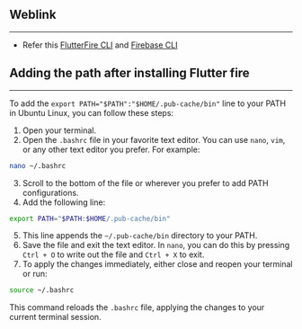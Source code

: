 
## Weblink
___
* Refer this [FlutterFire CLI](https://firebase.flutter.dev/docs/overview/) and [Firebase CLI](https://firebase.google.com/docs/cli#mac-linux-auto-script) 

## Adding the path after installing Flutter fire
___
To add the `export PATH="$PATH":"$HOME/.pub-cache/bin"` line to your PATH in Ubuntu Linux, you can follow these steps:

1. Open your terminal.
2. Open the `.bashrc` file in your favorite text editor. You can use `nano`, `vim`, or any other text editor you prefer. For example:
```bash
nano ~/.bashrc
```
3. Scroll to the bottom of the file or wherever you prefer to add PATH configurations.
4. Add the following line:
```bash
export PATH="$PATH:$HOME/.pub-cache/bin"
```
5. This line appends the `~/.pub-cache/bin` directory to your PATH.
6. Save the file and exit the text editor. In `nano`, you can do this by pressing `Ctrl + O` to write out the file and `Ctrl + X` to exit.
7. To apply the changes immediately, either close and reopen your terminal or run:
```bash
source ~/.bashrc
```
This command reloads the `.bashrc` file, applying the changes to your current terminal session.